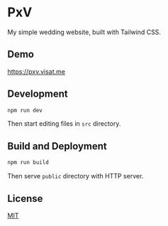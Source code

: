 # PxV

My simple wedding website, built with Tailwind CSS.

## Demo

https://pxv.visat.me

## Development

```sh
npm run dev
```

Then start editing files in `src` directory.

## Build and Deployment

```sh
npm run build
```

Then serve `public` directory with HTTP server.

## License

[MIT](LICENSE)
